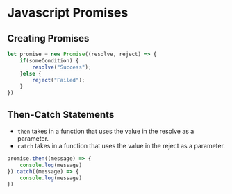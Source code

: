 # Javascript Promises

## Creating Promises
```javascript
let promise = new Promise((resolve, reject) => {
    if(someCondition) {
        resolve("Success");
    }else {
        reject("Failed");
    }
})
```

## Then-Catch Statements
- `then` takes in a function that uses the value in the resolve as a parameter.
- `catch` takes in a function that uses the value in the reject as a parameter.

```javascript
promise.then((message) => {
    console.log(message)
}).catch((message) => {
    console.log(message)
})
```
